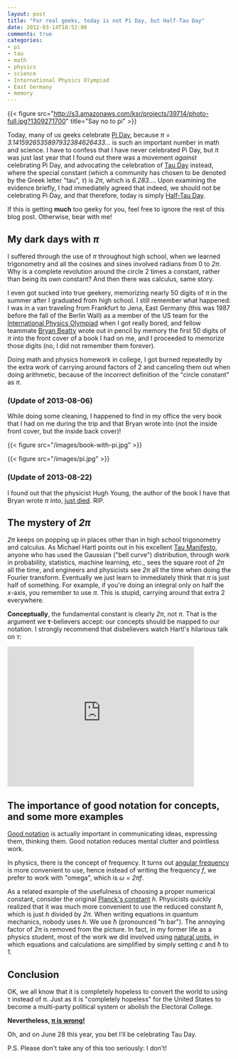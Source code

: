 ```yaml
---
layout: post
title: "For real geeks, today is not Pi Day, but Half-Tau Day"
date: 2012-03-14T18:52:00
comments: true
categories: 
- pi
- tau
- math
- physics
- science
- International Physics Olympiad
- East Germany
- memory
---
```

{{< figure src="http://s3.amazonaws.com/ksr/projects/39714/photo-full.jpg?1309271700" title="Say no to pi" >}}

Today, many of us geeks celebrate [Pi Day](http://piday.org/), because *π = 3.1415926535897932384626433...* is such an important number in math and science. I have to confess that I have never celebrated Pi Day, but it was just last year that I found out there was a movement *against* celebrating Pi Day, and advocating the celebration of [Tau Day](http://tauday.com/) instead, where the special constant (which a community has chosen to be denoted by the Greek letter "tau", *τ*) is *2π*, which is *6.283...*. Upon examining the evidence briefly, I had immediately agreed that indeed, we should not be celebrating Pi Day, and that therefore, today is simply [Half-Tau Day](http://halftauday.com/).

If this is getting **much** too geeky for you, feel free to ignore the rest of this blog post. Otherwise, bear with me!

<!--more-->

## My dark days with *π*

I suffered through the use of *π* throughout high school, when we learned trigonometry and all the cosines and sines involved radians from 0 to *2π*. Why is a complete revolution around the circle 2 times a constant, rather than being its own constant? And then there was calculus, same story.

I even got sucked into true geekery, memorizing nearly 50 digits of *π* in the summer after I graduated from high school. I still remember what happened: I was in a van traveling from Frankfurt to Jena, East Germany (this was 1987 before the fall of the Berlin Wall) as a member of the US team for the [International Physics Olympiad](http://en.wikipedia.org/wiki/International_Physics_Olympiad) when I got really bored, and fellow teammate [Bryan Beatty](http://www.linkedin.com/pub/bryan-beatty/13/497/581) wrote out in pencil by memory the first 50 digits of *π* into the front cover of a book I had on me, and I proceeded to memorize those digits (no, I did not remember them forever).

Doing math and physics homework in college, I got burned repeatedly by the extra work of carrying around factors of 2 and canceling them out when doing arithmetic, because of the incorrect definition of the "circle constant" as *π*.

### (Update of 2013-08-06)

While doing some cleaning, I happened to find in my office the very book that I had on me during the trip and that Bryan wrote into (not the inside front cover, but the inside back cover)!

{{< figure src="/images/book-with-pi.jpg" >}}

{{< figure src="/images/pi.jpg" >}}

### (Update of 2013-08-22)

I found out that the physicist Hugh Young, the author of the book I have that Bryan wrote *π* into, [just died](http://www.cmu.edu/news/stories/archives/2013/august/aug22_hughyoungobit.html). RIP.

## The mystery of *2π*

*2π* keeps on popping up in places other than in high school trigonometry and calculus. As Michael Hartl points out in his excellent [Tau Manifesto](http://tauday.com/tau-manifesto), anyone who has used the Gaussian ("bell curve") distribution, through work in probability, statistics, machine learning, etc., sees the square root of *2π* all the time, and engineers and physicists see *2π* all the time when doing the Fourier transform. Eventually we just learn to immediately think that *π* is just half of something. For example, if you're doing an integral only on half the *x*-axis, you remember to use *π*. This is stupid, carrying around that extra 2 everywhere.

**Conceptually**, the fundamental constant is clearly *2π*, not *π*. That is the argument we **τ**-believers accept: our concepts should be mapped to our notation. I strongly recommend that disbelievers watch Hartl's hilarious talk on *τ*:

<iframe width="420" height="315" src="http://www.youtube.com/embed/H69YH5TnNXI" frameborder="0" allowfullscreen></iframe>

## The importance of good notation for concepts, and some more examples

[Good notation](http://terrytao.wordpress.com/advice-on-writing-papers/use-good-notation/) is actually important in communicating ideas, expressing them, thinking them. Good notation reduces mental clutter and pointless work.

In physics, there is the concept of frequency. It turns out [angular frequency](http://en.wikipedia.org/wiki/Angular_frequency) is more convenient to use, hence instead of writing the frequency *f*, we prefer to work with "omega", which is *ω = 2πf*.

As a related example of the usefulness of choosing a proper numerical constant, consider the original [Planck's constant](http://en.wikipedia.org/wiki/Planck_constant) *h*. Physicists quickly realized that it was much more convenient to use the reduced constant *ħ*, which is just *h* divided by *2π*. When writing equations in quantum mechanics, nobody uses *h*. We use *ħ* (pronounced "h bar"). The annoying factor of *2π* is removed from the picture. In fact, in my former life as a physics student, most of the work we did involved using [natural units](http://en.wikipedia.org/wiki/Natural_units), in which equations and calculations are simplified by simply setting *c* and *ħ* to 1.

## Conclusion

OK, we all know that it is completely hopeless to convert the world to using τ instead of π. Just as it is "completely hopeless" for the United States to become a multi-party political system or abolish the Electoral College.

**Nevertheless, [π is wrong!](http://www.math.utah.edu/~palais/pi.html)**

Oh, and on June 28 this year, you bet I'll be celebrating Tau Day.

P.S. Please don't take any of this too seriously: I don't!
